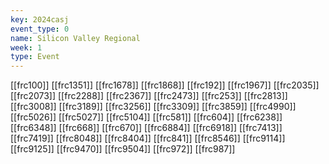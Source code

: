 ```yaml
---
key: 2024casj
event_type: 0
name: Silicon Valley Regional
week: 1
type: Event
---
```

[[frc100]]
[[frc1351]]
[[frc1678]]
[[frc1868]]
[[frc192]]
[[frc1967]]
[[frc2035]]
[[frc2073]]
[[frc2288]]
[[frc2367]]
[[frc2473]]
[[frc253]]
[[frc2813]]
[[frc3008]]
[[frc3189]]
[[frc3256]]
[[frc3309]]
[[frc3859]]
[[frc4990]]
[[frc5026]]
[[frc5027]]
[[frc5104]]
[[frc581]]
[[frc604]]
[[frc6238]]
[[frc6348]]
[[frc668]]
[[frc670]]
[[frc6884]]
[[frc6918]]
[[frc7413]]
[[frc7419]]
[[frc8048]]
[[frc8404]]
[[frc841]]
[[frc8546]]
[[frc9114]]
[[frc9125]]
[[frc9470]]
[[frc9504]]
[[frc972]]
[[frc987]]
